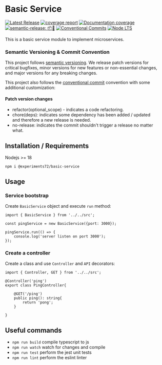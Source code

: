 # Basic Service

[![Latest Release](https://gitlab.com/experiments72/basic-service/-/badges/release.svg)](https://gitlab.com/experiments72/basic-service/-/releases)
[![coverage report](https://gitlab.com/experiments72/basic-service/badges/main/coverage.svg)](https://gitlab.com/experiments72/basic-service/-/commits/main)
[![Documentation coverage](https://gitlab.com/experiments72/basic-service/-/raw/main/docs/images/coverage-badge-documentation.svg)](https://experiments72.gitlab.io/-/basic-service/-/jobs/3731192935/artifacts/public/index.html)
[![semantic-release: 📦🚀](https://img.shields.io/badge/semantic--release-📦🚀-e10079?logo=semantic-release)](https://github.com/semantic-release/semantic-release)
[![Conventional Commits](https://img.shields.io/badge/Conventional%20Commits-1.0.0-blue.svg)](https://conventionalcommits.org)
[![Node LTS](https://img.shields.io/badge/Node-%3E%3D%2018.x%20LTS-brightgreen.svg)](https://nodejs.org/dist/latest-v18.x/docs/api/)

This is a basic service module to implement microservices.

### Semantic Versioning & Commit Convention

This project follows [semantic versioning](https://semver.org/).
We release patch versions for critical bugfixes, minor versions for new features or non-essential changes, and major
versions for any breaking changes.

This project also follows the [conventional commit](https://www.conventionalcommits.org/en/v1.0.0/) convention with some
additional customization:

#### Patch version changes

- refactor(optional_scope) - indicates a code refactoring.
- chore(deps): indicates some dependency has been added / updated and therefore a new release is needed.
- no-release: indicates the commit shouldn't trigger a release no matter what.


## Installation / Requirements

Nodejs >= 18

`npm i @experiments72/basic-service`

## Usage

### Service bootstrap

Create `BasicService` object and execute `run` method:

```
import { BasicService } from '../../src';

const pingService = new BasicService({port: 3000});

pingService.run(() => {
    console.log('server listen on port 3000');
});
```

### Create a controller

Create a class and use `Controller` and `API` decorators:

```
import { Controller, GET } from '../../src';

@Controller('ping')
export class PingController{

    @GET('/ping')
    public ping(): string{
        return 'pong';
    }

}
```

## Useful commands

* `npm run build`   compile typescript to js
* `npm run watch`   watch for changes and compile
* `npm run test`    perform the jest unit tests
* `npm run lint`    perform the eslint linter
